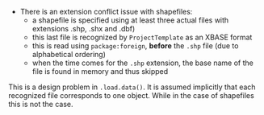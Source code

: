- There is an extension conflict issue with shapefiles:
  - a shapefile is specified using at least three actual files with extensions .shp, .shx and .dbf)
  - this last file is recognized by `ProjectTemplate` as an XBASE format
  - this is read using `package:foreign`, **before** the `.shp` file (due to alphabetical ordering)
  - when the time comes for the `.shp` extension, the base name of the file is found in memory and thus skipped

This is a design problem in `.load.data()`. It is assumed implicitly that each recognized file corresponds to one object.
While in the case of shapefiles this is not the case.
